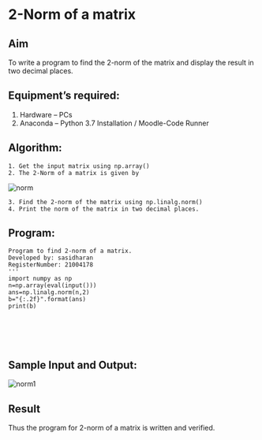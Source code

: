# 2-Norm of a matrix
## Aim
To write a program to find the 2-norm of the matrix and display the result in two decimal places.
## Equipment’s required:
1.	Hardware – PCs
2.	Anaconda – Python 3.7 Installation / Moodle-Code Runner
## Algorithm:
	1. Get the input matrix using np.array()
	2. The 2-Norm of a matrix is given by 
![norm](./normeqn1.jpg)
    
    3. Find the 2-norm of the matrix using np.linalg.norm()
	4. Print the norm of the matrix in two decimal places.
## Program:
```
Program to find 2-norm of a matrix.
Developed by: sasidharan
RegisterNumber: 21004178
'''
import numpy as np
n=np.array(eval(input()))
ans=np.linalg.norm(n,2)
b="{:.2f}".format(ans)
print(b)






```
## Sample Input and Output:
![norm1](./input.jpg)

## Result
Thus the program for 2-norm of a matrix is written and verified.
